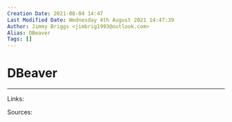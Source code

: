 ```yaml
---
Creation Date: 2021-08-04 14:47
Last Modified Date: Wednesday 4th August 2021 14:47:39
Author: Jimmy Briggs <jimbrig1993@outlook.com>
Alias: DBeaver
Tags: []
---
```


# DBeaver

***

Links: 

Sources:

